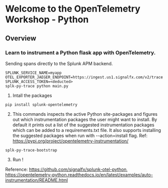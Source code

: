 # Welcome to the OpenTelemetry Workshop - Python 

## Overview

### Learn to instrument a Python flask app with OpenTelemetry. 

Sending spans directly to the Splunk APM backend. 
```
SPLUNK_SERVICE_NAME=myapp OTEL_EXPORTER_JAEGER_ENDPOINT=https://ingest.us1.signalfx.com/v2/trace SPLUNK_ACCESS_TOKEN=<deducted>
splk-py-trace python main.py

```

1. Intall the packages
```
pip install splunk-opentelemetry
```

2.  This commands inspects the active Python site-packages and figures out which instrumentation packages the user might want to install. By default it prints out a list of the suggested instrumentation packages which can be added to a requirements.txt file. It also supports installing the suggested packages when run with --action=install flag. Ref: https://pypi.org/project/opentelemetry-instrumentation/

```
splk-py-trace-bootstrap
```

3. Run !

Reference: https://github.com/signalfx/splunk-otel-python, https://opentelemetry-python.readthedocs.io/en/latest/examples/auto-instrumentation/README.html
